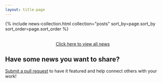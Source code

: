 ```yaml
---
layout: title-page
---
```


<div class="project-grid">
  {% include news-collection.html collection="posts" sort_by=page.sort_by sort_order=page.sort_order %}
</div>
<div style="text-align: center; margin-top: 2rem;">
  <a href="{{ '/news-archive/' | relative_url }}" class="btn btn--success btn--x-large">Click here to view all news</a>
</div>

<h2>Have some news you want to share?</h2>
<p><a href="https://github.com/CAKE-DRI/cake.github.io" target="_blank">Submit a pull request</a> to have it featured and help connect others with your work!</p>
</br>
</br>